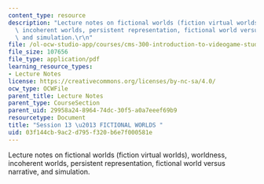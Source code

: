 ```yaml
---
content_type: resource
description: "Lecture notes on fictional worlds (fiction virtual worlds), worldness,\
  \ incoherent worlds, persistent representation, fictional world versus narrative,\
  \ and simulation.\r\n"
file: /ol-ocw-studio-app/courses/cms-300-introduction-to-videogame-studies-fall-2011/03f144cb9ac2d795f320b6e7f000581e_MITCMS_300F11_session_13.pdf
file_size: 107656
file_type: application/pdf
learning_resource_types:
- Lecture Notes
license: https://creativecommons.org/licenses/by-nc-sa/4.0/
ocw_type: OCWFile
parent_title: Lecture Notes
parent_type: CourseSection
parent_uid: 29958a24-8964-74dc-30f5-a0a7eeef69b9
resourcetype: Document
title: "Session 13 \u2013 FICTIONAL WORLDS "
uid: 03f144cb-9ac2-d795-f320-b6e7f000581e
---
```

Lecture notes on fictional worlds (fiction virtual worlds), worldness, incoherent worlds, persistent representation, fictional world versus narrative, and simulation.
